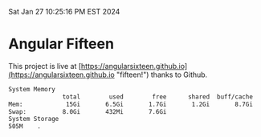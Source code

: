Sat Jan 27 10:25:16 PM EST 2024

# Angular Fifteen


This project is live at [https://angularsixteen.github.io](https://angularsixteen.github.io "fifteen!") thanks to Github.

```bash
System Memory
               total        used        free      shared  buff/cache   available
Mem:            15Gi       6.5Gi       1.7Gi       1.2Gi       8.7Gi       8.8Gi
Swap:          8.0Gi       432Mi       7.6Gi
System Storage
505M	.
```
